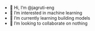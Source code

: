 - 👋 Hi, I’m @jagruti-eng
- 👀 I’m interested in machine learning
- 🌱 I’m currently learning building models
- 💞️ I’m looking to collaborate on nothing

<!---
jagruti-eng/jagruti-eng is a ✨ special ✨ repository because its `README.md` (this file) appears on your GitHub profile.
You can click the Preview link to take a look at your changes.
--->
